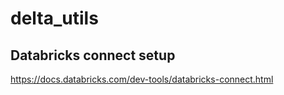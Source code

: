 # delta_utils

## Databricks connect setup

https://docs.databricks.com/dev-tools/databricks-connect.html
